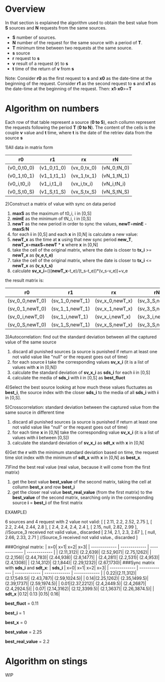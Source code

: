 # Overview

In that section is explained the algorithm used to obtain the best value from **S** sources and **N** requests from the same sources.

- **S** number of sources.
- **N** number of the request for the same source with a period of **T**.
- **T** minimum time between two requests at the same source.
- **s** source
- **r** request to **s**
- **v** result of a request (**r**) to **s**
- **t** time of the return of **v** from **s**

Note:
Consider **r0** as the first request to **s** and **x0** as the date-time at the beginning of the request.
Consider **r1** as the second request to **s** and **x1** as the date-time at the beginning of the request.
Then: 
**x1**-**x0**>=**T**

# Algorithm on numbers

Each row of that table represent a source (**0 to S**), each collumn represent the requests following the period **T** (**0 to N**).
The content of the cells is the couple **v** value and **t** time, where **t** is the date of the retriev data from the source **s**

1)All data in matrix form 

| r0            | r1            | rx          | rN            |
| ------------- | ------------- | ------------- | ------------- |
| (v0_0,t0_0)   | (v1_0,t1_0)   | (vx_0,tx_0)   |   (vN_0,tN_0) |
| (v0_1,t0_1)   | (v1_1,t1_1)   | (vx_1,tx_1)   |   (vN_1,tN_1) |
| (v0_i,t0_i)   | (v1_i,t1_i)   | (vx_i,tx_i)   |   (vN_i,tN_i) |
| (v0_S,t0_S)   | (v1_S,t1_S)   | (vx_S,tx_S)   |   (vN_S,tN_S) |

2)Construct a matrix of value with sync on data period

1. **maxS** as the maximum of t0_i, i in [0,S]
2. **mimE** as the minimum of tN_i, i in [0,S]
3. **newT** as the new period in order to sync the values, **newT**=**minE** - **maxS**/**N**
5. for each **i** in [0,S] and each **x** in [0,N] is calculate a new value:
  1. **newT_x** as the time at **x** using that new sync period **new_T**, **newT_x**=**maxS**+**newT** * **x** where **x** in [0,N]
  2. take the cell of the original matrix, where the date is closer to **tx_i** >=  **newT_x** as **(v_e,t_e)**
  3. take the cell of the original matrix, where the date is closer to **tx_i** <=  **newT_x** as **(v_s,t_s)**
  4. calculate **sv_x_i**=(((**newT_x**-t_e)/(t_s-t_e))*(v_s-v_e))+v_e

the result matrix is:

| r0                | r1                | rx                    | rN            |
| -------------     | -------------     | -------------         | ------------- |
| (sv_0_0,newT_0)   | (sv_1_0,newT_1)   | (sv_x_0,newT_x)   |   (sv_3_S,newT_3) |
| (sv_0_1,newT_0)   | (sv_1_1,newT_1)   | (sv_x_1,newT_x)   |   (sv_3_S,newT_3) |
| (sv_0_i,newT_0)   | (sv_1_i,newT_1)   | (sv_x_i,newT_x)   |   (sv_3_i,newT_3) |
| (sv_0_S,newT_0)   | (sv_1_S,newT_1)   | (sv_x_S,newT_x)   |   (sv_3_S,newT_3) |

3)Autocorrelation: find out the standard deviation between all the captured value of the same source

1. discard all punished sources (a source is punished if return at least one not valid value like "null" or the request goes out of time)
2. for each source **i** take the corresponding values **sv_x_i** (it is a list of values with **x** in [0,N])
3. calculate the standard deviation of **sv_x_i** as **sds_i** for each **i** in [0,S]
4. calculate the media of **sds_i** with **i** in [0,S] as **best_fluct**

4)Select the best source looking at how much these values fluctuates as **best_i**, the source index with the closer **sds_i** to the media of all **sds_i** with **i** in [0,S].

5)Crosscorrelation: standard deviation between the captured value from the same source in different time 

1. discard all punished sources (a source is punished if return at least one not valid value like "null" or the request goes out of time)
2. for each time **x** in [0,N] take the corresponding value **sv_x_i** (it is a list of values with **i** between [0,S])
3. calculate the standard deviation of **sv_x_i** as **sdt_x** with **x** in [0,N]

6)Get the **r** with the minimum standard deviation based on time, the request time slot index with the minimum of **sdt_x**  with **x** in [0,N] as **best_x**.

7)Find the best real value (real value, because it will come from the first matrix)

1. get the best value **best_value** of the second matrix, taking the cell at collumn **best_x** and row **best_i**
2. get the closer real value **best_real_value** (from the first matrix) to the **best_value** of the second matrix, searching only in the corresponding source **i** = **best_i**  of the first matrix

EXAMPLE)

6 sources and 4 request with 2 value not valid:
 [
  [ 2.11, 2.2, 2.52, 2.75 ],
  [ 2.2, 2.44, 2.44, 2.8 ],
  [ 2.4, 2.4, 2.4, 2.4 ],
  [ 2.15, null, 2.82, 2.99 ],   //Source_3 received not valid value., discarded
  [ 2.14, 2.1, 2.3, 2.67 ],
  [ null, 2.66, 2.33, 2.71 ]    //Source_5 received not valid value., discarded
]


###Original matrix:
| x=0| x=1| x=2| x=3|
| ------------- | ------------- | ------------- | ------------- |
| (2.11,312)| (2.2,639)| (2.52,907)| (2.75,1262)|
| (2.2,156)| (2.44,783)| (2.44,938)| (2.8,1477)|
| (2.4,281)| (2.2,531)| (2.4,953)| (2.4,1308)|
| (2.14,312)| (2.1,844)| (2.29,1232)| (2.67,1730)|
###Sync matrix with **sds_i** and **sdt_x**:
| **sds_i** | x=0| x=1| x=2| x=3|
| ------------- | ------------- | ------------- | ------------- | ------------- |
| 0.22|(2.11,312)| (2.17,549.5)| (2.43,787)| (2.59,1024.5)|
| 0.14|(2.25,1262)| (2.35,1499.5)| (2.39,1737)| (2.59,1974.5)|
| 0.01|(2.37,2212)| (2.4,2449.5)| (2.4,2687)| (2.4,2924.5)|
| 0.07| (2.14,3162)| (2.12,3399.5)| (2.1,3637)| (2.26,3874.5)|
| **sdt_x** |0.12| 0.13 |0.15| 0.16|

**best_fluct** = 0.11

**best_i** = 1

**best_x** = 0

**best_value** = 2.25

**best_real_value** = 2.2

# Algorithm on stings

WIP